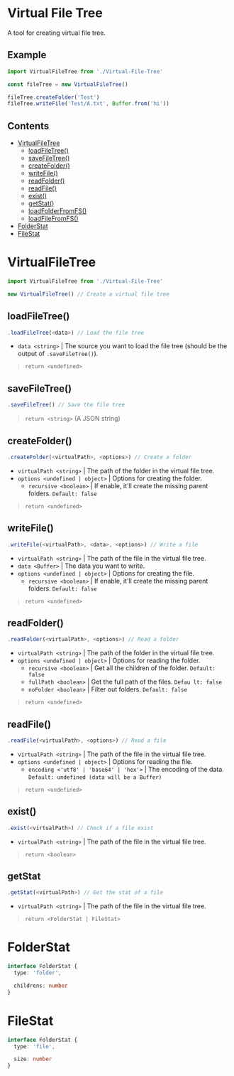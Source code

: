 # Virtual File Tree
A tool for creating virtual file tree.

## Example
```ts
import VirtualFileTree from './Virtual-File-Tree'

const fileTree = new VirtualFileTree()

fileTree.createFolder('Test')
fileTree.writeFile('Test/A.txt', Buffer.from('hi'))
```

## Contents
* [VirtualFileTree](#virtualfiletree)
  * [loadFileTree()](#loadfiletree)
  * [saveFileTree()](#savefiletree)
  * [createFolder()](#createfolder)
  * [writeFile()](#writefile)
  * [readFolder()](#readfolder)
  * [readFile()](#readfile)
  * [exist()](#exist)
  * [getStat()](#getstat)
  * [loadFolderFromFS()](#loadfolderfromfs)
  * [loadFileFromFS()](#loadfilefromfs)
* [FolderStat](#folderstat)
* [FileStat](#filestat)
 
# VirtualFileTree
```ts
import VirtualFileTree from './Virtual-File-Tree'

new VirtualFileTree() // Create a virtual file tree
```

## loadFileTree()
```ts
.loadFileTree(<data>) // Load the file tree
```
* `data <string>` | The source you want to load the file tree (should be the output of `.saveFileTree()`).

> `return <undefined>`

## saveFileTree()
```ts
.saveFileTree() // Save the file tree
```

> `return <string>` (A JSON string)

## createFolder()
```ts
.createFolder(<virtualPath>, <options>) // Create a folder
```
* `virtualPath <string>` | The path of the folder in the virtual file tree.
* `options <undefined | object>` | Options for creating the folder.
  * `recursive <boolean>` | If enable, it'll create the missing parent folders. `Default: false`

> `return <undefined>`

## writeFile()
```ts
.writeFile(<virtualPath>, <data>, <options>) // Write a file
```
* `virtualPath <string>` | The path of the file in the virtual file tree.
* `data <Buffer>` | The data you want to write.
* `options <undefined | object>` | Options for creating the file.
  * `recursive <boolean>` | If enable, it'll create the missing parent folders. `Default: false`

> `return <undefined>`
 
## readFolder()
```ts
.readFolder(<virtualPath>, <options>) // Read a folder
```
* `virtualPath <string>` | The path of the folder in the virtual file tree.
* `options <undefined | object>` | Options for reading the folder.
  * `recursive <boolean>` | Get all the children of the folder. `Default: false`
  * `fullPath <boolean>` | Get the full path of the files. `Defau lt: false`
  * `noFolder <boolean>` | Filter out folders. `Default: false`

> `return <undefined>`

## readFile()
```ts
.readFile(<virtualPath>, <options>) // Read a file
```
* `virtualPath <string>` | The path of the file in the virtual file tree.
* `options <undefined | object>` | Options for reading the file.
  * `encoding <'utf8' | 'base64' | 'hex'>` | The encoding of the data. `Default: undefined (data will be a Buffer)`

> `return <undefined>`

## exist()
```ts
.exist(<virtualPath>) // Check if a file exist
```
* `virtualPath <string>` | The path of the file in the virtual file tree.

> `return <boolean>`

## getStat
```ts
.getStat(<virtualPath>) // Get the stat of a file
```
* `virtualPath <string>` | The path of the file in the virtual file tree.

> `return <FolderStat | FileStat>`

# FolderStat
```ts
interface FolderStat {
  type: 'folder',

  childrens: number
}
```

# FileStat
```ts
interface FolderStat {
  type: 'file',

  size: number
}
```
